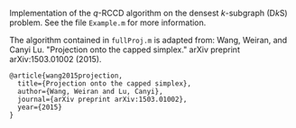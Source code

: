 Implementation of the $q$-RCCD algorithm on the densest $k$-subgraph (D$k$S) problem.  See the file $\texttt{Example.m}$ for more information.

The algorithm contained in $\texttt{fullProj.m}$ is adapted from:
Wang, Weiran, and Canyi Lu. "Projection onto the capped simplex." arXiv preprint arXiv:1503.01002 (2015).
```
@article{wang2015projection,
  title={Projection onto the capped simplex},
  author={Wang, Weiran and Lu, Canyi},
  journal={arXiv preprint arXiv:1503.01002},
  year={2015}
}
```
